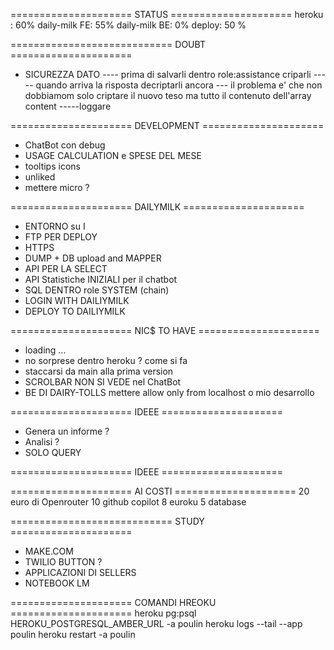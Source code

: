 ===================== STATUS =====================
heroku : 60%
daily-milk FE: 55%
daily-milk BE: 0%
deploy: 50 %

============================ DOUBT =====================

- SICUREZZA DATO
  ---- prima di salvarli dentro role:assistance criparli
  ----- quando arriva la risposta decriptarli ancora
  --- il problema e' che non dobbiamom solo criptare il nuovo teso ma tutto il contenuto dell'array content
  -----loggare

===================== DEVELOPMENT =====================

- ChatBot con debug
- USAGE CALCULATION e SPESE DEL MESE
- tooltips icons
- unliked
- mettere micro ?

===================== DAILYMILK =====================

- ENTORNO su I
- FTP PER DEPLOY
- HTTPS
- DUMP + DB upload and MAPPER
- API PER LA SELECT
- API Statistiche INIZIALI per il chatbot
- SQL DENTRO role SYSTEM (chain)
- LOGIN WITH DAILIYMILK
- DEPLOY TO DAILIYMILK

===================== NIC$ TO HAVE =====================

- loading ...
- no sorprese dentro heroku ? come si fa
- staccarsi da main alla prima version
- SCROLBAR NON SI VEDE nel ChatBot
- BE DI DAIRY-TOLLS mettere allow only from localhost o mio desarrollo

===================== IDEEE =====================

- Genera un informe ?
- Analisi ?
- SOLO QUERY

===================== IDEEE =====================

===================== AI COSTI =====================
20 euro di Openrouter
10 github copilot
8 euroku
5 database

============================ STUDY =====================

- MAKE.COM
- TWILIO BUTTON ?
- APPLICAZIONI DI SELLERS
- NOTEBOOK LM

===================== COMANDI HREOKU =====================
heroku pg:psql HEROKU_POSTGRESQL_AMBER_URL -a poulin
heroku logs --tail --app poulin
heroku restart -a poulin
